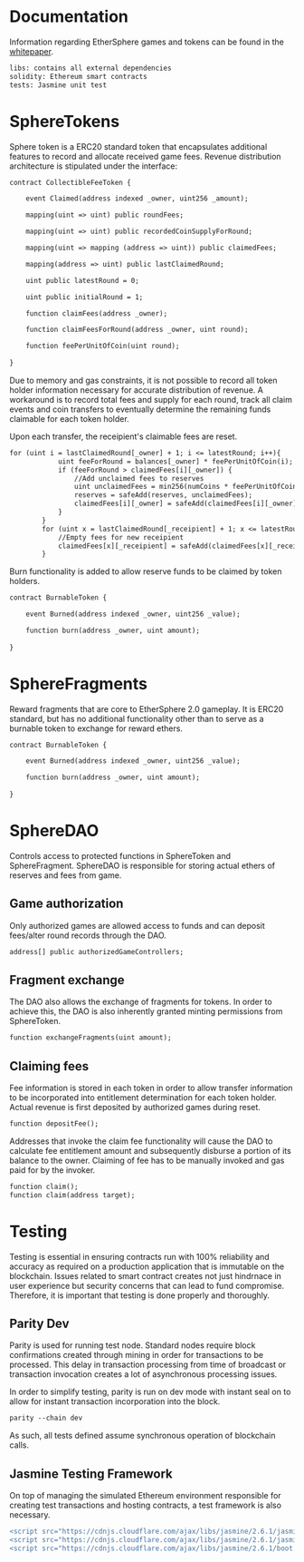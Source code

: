 # Documentation

Information regarding EtherSphere games and tokens can be found in the [whitepaper](https://ico.ethersphere.io/whitepaper).

```diff
libs: contains all external dependencies
solidity: Ethereum smart contracts
tests: Jasmine unit test
```

# SphereTokens

Sphere token is a ERC20 standard token that encapsulates additional features to record and allocate received game fees. Revenue distribution architecture is stipulated under the interface:

```diff
contract CollectibleFeeToken {

    event Claimed(address indexed _owner, uint256 _amount);

    mapping(uint => uint) public roundFees;

    mapping(uint => uint) public recordedCoinSupplyForRound;

    mapping(uint => mapping (address => uint)) public claimedFees;

    mapping(address => uint) public lastClaimedRound;

    uint public latestRound = 0;

    uint public initialRound = 1;

    function claimFees(address _owner);

    function claimFeesForRound(address _owner, uint round);

    function feePerUnitOfCoin(uint round);
    
}
```

Due to memory and gas constraints, it is not possible to record all token holder information necessary for accurate distribution of revenue. A workaround is to record total fees and supply for each round, track all claim events and coin transfers to eventually determine the remaining funds claimable for each token holder.

Upon each transfer, the receipient's claimable fees are reset.

```diff
for (uint i = lastClaimedRound[_owner] + 1; i <= latestRound; i++){
			uint feeForRound = balances[_owner] * feePerUnitOfCoin(i);
			if (feeForRound > claimedFees[i][_owner]) {
				//Add unclaimed fees to reserves
				uint unclaimedFees = min256(numCoins * feePerUnitOfCoin(i), safeSub(feeForRound, claimedFees[i][_owner]));
				reserves = safeAdd(reserves, unclaimedFees);
				claimedFees[i][_owner] = safeAdd(claimedFees[i][_owner], unclaimedFees);
			}
		}
		for (uint x = lastClaimedRound[_receipient] + 1; x <= latestRound; x++){
			//Empty fees for new receipient
			claimedFees[x][_receipient] = safeAdd(claimedFees[x][_receipient], numCoins * feePerUnitOfCoin(x));
		}
```

Burn functionality is added to allow reserve funds to be claimed by token holders.

```diff
contract BurnableToken {

    event Burned(address indexed _owner, uint256 _value);

    function burn(address _owner, uint amount);
    
}
```

# SphereFragments

Reward fragments that are core to EtherSphere 2.0 gameplay. It is ERC20 standard, but has no additional functionality other than to serve as a burnable token to exchange for reward ethers.

```diff
contract BurnableToken {

    event Burned(address indexed _owner, uint256 _value);

    function burn(address _owner, uint amount);
    
}
```

# SphereDAO

Controls access to protected functions in SphereToken and SphereFragment. SphereDAO is responsible for storing actual ethers of reserves and fees from game. 

## Game authorization

Only authorized games are allowed access to funds and can deposit fees/alter round records through the DAO. 

```diff
address[] public authorizedGameControllers;
```

## Fragment exchange

The DAO also allows the exchange of fragments for tokens. In order to achieve this, the DAO is also inherently granted minting permissions from SphereToken. 

```diff
function exchangeFragments(uint amount);
```

## Claiming fees

Fee information is stored in each token in order to allow transfer information to be incorporated into entitlement determination for each token holder. Actual revenue is first deposited by authorized games during reset.

```diff
function depositFee();
```

Addresses that invoke the claim fee functionality will cause the DAO to calculate fee entitlement amount and subsequently disburse a portion of its balance to the owner. Claiming of fee has to be manually invoked and gas paid for by the invoker.

```diff
function claim();
function claim(address target);
```

# Testing

Testing is essential in ensuring contracts run with 100% reliability and accuracy as required on a production application that is immutable on the blockchain. Issues related to smart contract creates not just hindrnace in user experience but security concerns that can lead to fund compromise. Therefore, it is important that testing is done properly and thoroughly.

## Parity Dev

Parity is used for running test node. Standard nodes require block confirmations created through mining in order for transactions to be processed. This delay in transaction processing from time of broadcast or transaction invocation creates a lot of asynchronous processing issues.

In order to simplify testing, parity is run on dev mode with instant seal on to allow for instant transaction incorporation into the block. 

```diff
parity --chain dev
```
As such, all tests defined assume synchronous operation of blockchain calls.

## Jasmine Testing Framework

On top of managing the simulated Ethereum environment responsible for creating test transactions and hosting contracts, a test framework is also necessary. 

```diff
<script src="https://cdnjs.cloudflare.com/ajax/libs/jasmine/2.6.1/jasmine.min.js"></script>
<script src="https://cdnjs.cloudflare.com/ajax/libs/jasmine/2.6.1/jasmine-html.js"></script>
<script src="https://cdnjs.cloudflare.com/ajax/libs/jasmine/2.6.1/boot.min.js"></script>
```